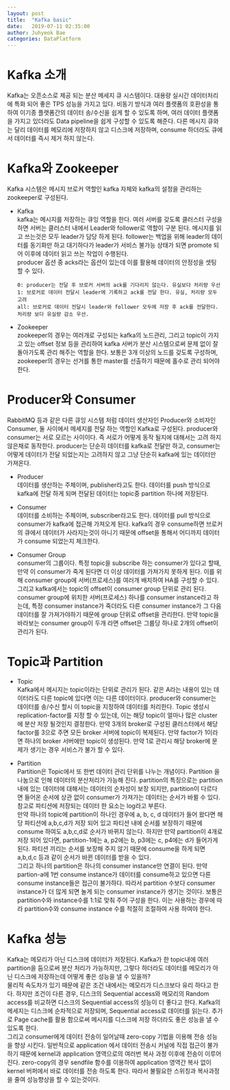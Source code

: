 ```yaml
---
layout: post
title:  "Kafka basic"
date:   2019-07-11 02:35:00
author: Juhyeok Bae
categories: DataPlatform
---
```

# Kafka 소개
Kafka는 오픈소스로 제공 되는 분산 메세지 큐 시스템이다. 대용량 실시간 데이터처리에 특화 되어 좋은 TPS 성능을 가지고 있다. 비동기 방식과 여러 플랫폼의 호환성을 통하여 이기종 플랫폼간의 데이터 송/수신을 쉽게 할 수 있도록 하며, 여러 데이터 플랫폼을 가지고 있더라도 Data pipeline을 쉽게 구성할 수 있도록 해준다. 다른 메시지 큐와는 달리 데이터를 메모리에 저장하지 않고 디스크에 저장하며, consume 하더라도 큐에서 데이터를 즉시 제거 하지 않는다.

# Kafka와 Zookeeper
Kafka 시스템은 메시지 브로커 역할인 kafka 자체와 kafka의 설정을 관리하는 zookeeper로 구성된다.
- Kafka  
  kafka는 메시지를 저장하는 큐잉 역할을 한다. 여러 서버를 갖도록 클러스터 구성을 하면 서버는 클러스터 내에서 Leader와 follower로 역할이 구분 된다. 메시지를 읽고 쓰는것은 모두 leader가 담당 하게 된다. follower는 백업을 위해 leader의 데이터를 동기화만 하고 대기하다가 leader가 서비스 불가능 상태가 되면 promote 되어 이후에 데이터 읽고 쓰는 작업이 수행된다.  
  producer 옵션 중 acks라는 옵션이 있는데 이를 활용해 데이터의 안정성을 셋팅 할 수 있다.  
  ```
  0: producer는 전달 후 브로커 서버의 ack를 기다리지 않는다. 유실보다 처리량 우선
  1: 브로커로 데이터 전달시 leader에 기록하고 ack를 전달 한다. 유실, 처리량 모두 고려
  all: 브로커로 데이터 전달시 leader와 follower 모두에 저장 후 ack를 전달한다. 처리량 보다 유실량 감소 우선.
  ```
- Zookeeper  
  zookeeper의 경우는 여러개로 구성되는 kafka의 노드관리, 그리고 topic이 가지고 있는 offset 정보 등을 관리하여 kafka 서버가 분산 시스템으로써 문제 없이 잘 돌아가도록 관리 해주는 역할을 한다. 보통은 3개 이상의 노드를 갖도록 구성하며, zookeeper의 경우는 선거를 통한 master를 선출하기 때문에 홀수로 관리 되어야 한다.

# Producer와 Consumer
RabbitMQ 등과 같은 다른 큐잉 시스템 처럼 데이터 생산자인 Producer와 소비자인 Consumer, 둘 사이에서 메세지를 전달 하는 역할인 Kafka로 구성된다. producer와 consumer는 서로 모르는 사이이다. 즉 서로가 어떻게 동작 될지에 대해서는 고려 하지 않은채로 동작한다. producer는 단순히 데이터를 kafka로 전달만 하고, consumer는 어떻게 데이터가 전달 되었는지는 고려하지 않고 그냥 단순히 kafka에 있는 데이터만 가져온다.

- Producer  
  데이터를 생산하는 주체이며, publisher라고도 한다. 데이터를 push 방식으로 kafka에 전달 하게 되며 전달된 데이터는 topic중 partition 하나에 저장된다.

- Consumer  
  데이터를 소비하는 주체이며, subscriber라고도 한다. 데이터를 pull 방식으로 consumer가 kafka에 접근해 가져오게 된다. kafka의 경우 consume하면 브로커의 큐에서 데이터가 사라지는것이 아니기 때문에 offset을 통해서 어디까지 데이터가 consume 되었는지 체크한다.

- Consumer Group  
  consumer의 그룹이다. 특정 topic을 subscribe 하는 consumer가 있다고 할때, 만약 이 consumer가 죽게 된다면 더 이상 데이터를 가져가지 못하게 된다. 이를 위해 consumer group에 서버(프로세스)를 여러개 배치하여 HA를 구성할 수 있다. 그리고 kafka에서는 topic의 offset이 consumer group 단위로 관리 된다. consumer group에 위치한 서버(프로세스) 하나를 consumer instance라고 하는데, 특정 consumer instance가 죽더라도 다른 consumer instance가 그 다음 데이터를 잘 가져가야하기 때문에 group 단위로 offset을 관리한다.
  만약 topic을 바라보는 consumer group이 두개 라면 offset은 그룹당 하나로 2개의 offset이 관리가 된다.

# Topic과 Partition
- Topic  
  Kafka에서 메시지는 topic이라는 단위로 관리가 된다. 같은 A라는 내용이 있는 데이터라도 다른 topic에 있다면 이는 다른 데이터이다. producer와 consumer는 데이터를 송/수신 할시 이 topic을 지정하여 데이터를 처리한다.
  Topic 생성시 replication-factor를 지정 할 수 있는데, 이는 해당 topic이 얼마나 많은 cluster에 분산 저장 될것인지 결정한다. 만약 3개의 broker로 구성된 클러스터에서 해당 factor를 3으로 주면 모든 broker 서버에 topic이 복제된다. 만약 factor가 1이라면 하나의 broker 서버에만 topic이 생성된다. 만약 1로 관리시 해당 broker에 문제가 생기는 경우 서비스가 불가 할 수 있다.

- Partition  
  Partition은 Topic에서 또 한번 데이터 관리 단위를 나누는 개념이다. Partition 을 나눔으로 인해 데이터의 분산처리가 가능해 진다. partition의 특징으로는 partition내에 있는 데이터에 대해서는 데이터의 순차성이 보장 되지만, partition이 다르다면 들어온 순서에 상관 없이 consumer가 가져가는 데이터는 순서가 바뀔 수 있다. 참고로 파티션에 저장되는 데이터 한 요소는 log라고 부른다.  
  만약 하나의 topic에 partition이 하나인 경우에 a, b, c, d 데이터가 들어 왔다면 해당 파티션에 a,b,c,d가 저장 되어 있고 파티션 내에 순서를 보장하기 때문에 consume 하여도 a,b,c,d로 순서가 바뀌지 않는다. 하지만 만약 partition이 4개로 저장 되어 있다면, partition-1에는 a, p2에는 b, p3에는 c, p4에는 d가 들어가게 된다. 파티션 끼리는 순서를 보장해 주지 않기 때문에 consume을 하게 되면 a,b,d,c 등과 같이 순서가 바뀐 데이터를 받을 수 있다.  
  그리고 하나의 partition은 하나의 consumer instance만 연결이 된다. 만약 partion-a에 1번 consume instance가 데이터를 consume하고 있으면 다른 consume instance들은 접근이 불가하다. 따라서 partition 수보다 consumer instance가 더 많게 되면 놀게 되는 consumer instance가 생기는 것이다. 보통은 partition수와 instance수를 1:1로 맞춰 주어 구성을 한다. 이는 사용하는 경우에 따라 partition수와 consume instance 수를 적절히 조절하여 사용 하여야 한다.

# Kafka 성능
Kafka는 메모리가 아닌 디스크에 데이터가 저장된다. Kafka가 한 topic내에 여러 partition을 둠으로써 분산 처리가 가능하지만, 그렇다 하더라도 데이터를 메모리가 아닌 디스크에 저장하는데 어떻게 좋은 성능을 낼 수 있을까?  
물리적 속도차가 있기 때문에 같은 조건 내에서는 메모리가 디스크보다 유리 하다고 한다. 하지만 조건이 다른 경우, 디스크의 Sequential access와 메모리의 Random access를 비교하면 디스크의 Sequential access의 성능이 더 좋다고 한다. Kafka의 메세지는 디스크에 순차적으로 저장되며, Sequential access로 데이터를 읽는다. 추가로 Page cache를 활용 함으로써 메시지를 디스크에 저장 하더라도 좋은 성능을 낼 수 있도록 한다.  
그리고 consumer에게 데이터 전송이 일어날때 zero-copy 기법을 이용해 전송 성능을 향상 시킨다. 일반적으로 application 에서 데이터 전송시 커널에 직접 접근이 불가 하기 때문에 kernel과 application 영역으로의 여러번 복사 과정 이후에 전송이 이루어 진다. zero-copy의 경우 sendfile 함수를 이용하여 application 영역간 복사 없이 kernel 버퍼에서 바로 데이터를 전송 하도록 한다. 따라서 불필요한 스위칭과 복사과정을 줄여 성능향상을 할 수 있는것이다.
